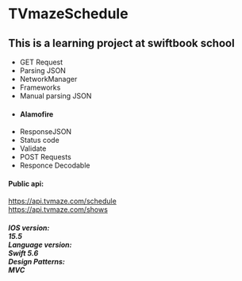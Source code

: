# TVmazeSchedule

## This is a learning project at swiftbook school

+ GET Request
+ Parsing JSON
+ NetworkManager
+ Frameworks
+ Manual parsing JSON
+ #### Alamofire
+ ResponseJSON
+ Status code
+ Validate
+ POST Requests
+ Responce Decodable

#### Public api:
https://api.tvmaze.com/schedule  <br/>https://api.tvmaze.com/shows

##### IOS version: <br/>15.5<br/>Language version:<br/>Swift 5.6<br/>Design Patterns:<br/>MVC 

